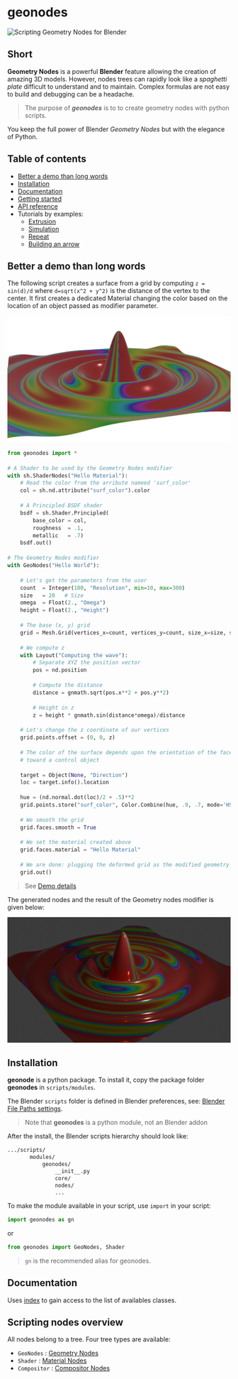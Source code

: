 # geonodes

![Scripting Geometry Nodes for Blender](doc/images/hello_wolrd.png)

## Short

**Geometry Nodes** is a powerful **Blender** feature allowing the creation of amazing 3D models.
However, nodes trees can rapidly look like a _spaghetti plate_ difficult to understand and to maintain.
Complex formulas are not easy to build and debugging can be a headache.<br>
 
> The purpose of **_geonodes_** is to to create geometry nodes with python scripts.<br>
 
You keep the full power of Blender _Geometry Nodes_ but with the elegance of Python.

## Table of contents

- [Better a demo than long words](#better-a-demo-than-long-words)
- [Installation](#installation)
- [Documentation](#documentation)
- [Getting started](docs/getting_started.md)
- [API reference](docs/index.md)
- Tutorials by examples:
  - [Extrusion](docs/ex_extrusion.md)
  - [Simulation](docs/ex_simulation.md)
  - [Repeat](docs/ex_repeat.md)
  - [Building an arrow](docs/arrow.md)
    
## Better a demo than long words

The following script creates a surface from a grid by computing
`z = sin(d)/d` where `d=sqrt(x^2 + y^2)` is the distance of the vertex to the center.
It first creates a dedicated Material changing the color based on the location of
an object passed as modifier parameter.

<img src="docs/images/hello_world.png" width="600" class="center">

```python
from geonodes import *

# A Shader to be used by the Geometry Nodes modifier
with sh.ShaderNodes("Hello Material"):
    # Read the color from the arribute nameed 'surf_color'
    col = sh.nd.attribute("surf_color").color
    
    # A Principled BSDF shader 
    bsdf = sh.Shader.Principled(
        base_color = col,
        roughness  = .1,
        metallic   = .7)
    bsdf.out()
        
# The Geometry Nodes modifier
with GeoNodes("Hello World"):
    
    # Let's get the parameters from the user
    count  = Integer(100, "Resolution", min=10, max=300)
    size   = 20   # Size
    omega  = Float(2., "Omega")
    height = Float(2., "Height")
    
    # The base (x, y) grid
    grid = Mesh.Grid(vertices_x=count, vertices_y=count, size_x=size, size_y=size)
    
    # We compute z
    with Layout("Computing the wave"):
        # Separate XYZ the position vector 
        pos = nd.position
        
        # Compute the distance
        distance = gnmath.sqrt(pos.x**2 + pos.y**2)
        
        # Height in z
        z = height * gnmath.sin(distance*omega)/distance
        
    # Let's change the z coordinate of our vertices
    grid.points.offset = (0, 0, z)
    
    # The color of the surface depends upon the orientation of the faces
    # toward a control object
    
    target = Object(None, "Direction")
    loc = target.info().location
    
    hue = (nd.normal.dot(loc)/2 + .5)**2
    grid.points.store("surf_color", Color.Combine(hue, .9, .7, mode='HSV'))
    
    # We smooth the grid
    grid.faces.smooth = True
    
    # We set the material created above
    grid.faces.material = "Hello Material"
    
    # We are done: plugging the deformed grid as the modified geometry
    grid.out()
```

> See [Demo details](docs/demo_1.md)

The generated nodes and the result of the Geometry nodes modifier is given below:

<img src="doc/images/hello_world.png" width="600" class="center">

## Installation

**geonode** is a python package. To install it, copy the package folder **geonodes** in `scripts/modules`.

The Blender `scripts` folder is defined in Blender preferences, see: [Blender File Paths settings](https://docs.blender.org/manual/en/latest/editors/preferences/file_paths.html).

> Note that **geonodes** is a python module, not an Blender addon

After the install, the Blender scripts hierarchy should look like:
```
.../scripts/
       modules/
           geonodes/
               __init__.py
               core/
               nodes/
               ...
```

To make the module available in your script, use `import` in your script:

```python
import geonodes as gn
```

or

``` python
from geonodes import GeoNodes, Shader
```

> `gn` is the recommended alias for geonodes.

## Documentation

Uses [index](docs/index.md) to gain access to the list of availables classes.

## Scripting nodes overview

All nodes belong to a tree. Four tree types are available:
- `GeoNodes` : [Geometry Nodes](docs/GeoNodes/GeoNodesTree.md)
- `Shader` : [Material Nodes](docs/Shader/ShaderTree.md)
- `Compositor` : [Compositor Nodes](docs/Compositor/CompositorTree.md)

